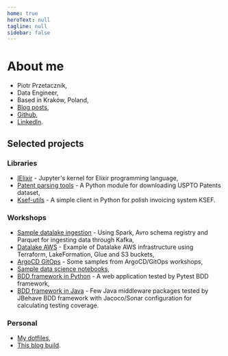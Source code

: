 ```yaml
---
home: true
heroText: null
tagline: null
sidebar: false
---
```


# About me

* Piotr Przetacznik,
* Data Engineer,
* Based in Kraków, Poland,
* [Blog posts](post/),
* [Github](https://github.com/pprzetacznik),
* [LinkedIn](https://www.linkedin.com/in/pprzetacznik/).

## Selected projects

### Libraries

* [IElixir](https://github.com/pprzetacznik/IElixir) - Jupyter's kernel for Elixir programming language,
* [Patent parsing tools](https://github.com/pprzetacznik/patent-parsing-tools) - A Python module for downloading USPTO Patents dataset,
* [Ksef-utils](https://github.com/pprzetacznik/ksef-utils) - A simple client in Python for polish invoicing system KSEF.

### Workshops

* [Sample datalake ingestion](https://github.com/pprzetacznik/datalake) - Using Spark, Avro schema registry and Parquet for ingesting data through Kafka,
* [Datalake AWS](https://github.com/pprzetacznik/datalake-aws) - Example of Datalake AWS infrastructure using Terraform, LakeFormation, Glue and S3 buckets,
* [ArgoCD GitOps](https://github.com/pprzetacznik/argocd-gitops) - Some samples from ArgoCD/GitOps workshops,
* [Sample data science notebooks](https://github.com/pprzetacznik/data-science-notebooks),
* [BDD framework in Python](https://github.com/pprzetacznik/bdd-test-framework) - A web application tested by Pytest BDD framework,
* [BDD framework in Java](https://github.com/pprzetacznik/idea-factory-quality-assurance) - Few Java middleware packages tested by JBehave BDD framework with Jacoco/Sonar configuration for calculating testing coverage.

### Personal

* [My dotfiles](https://github.com/pprzetacznik/dotfiles),
* [This blog build](https://github.com/pprzetacznik/pprzetacznik.github.io-dev).
